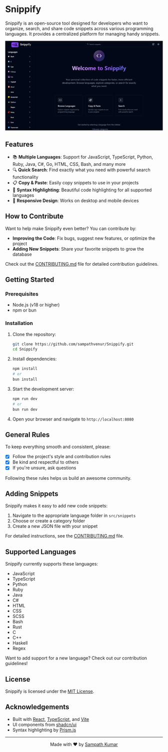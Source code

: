 # Snippify

Snippify is an open-source tool designed for developers who want to organize, search, and share code snippets across various programming languages. It provides a centralized platform for managing handy snippets.

![Website preview](/public/preview.png)

## Features

- 📚 **Multiple Languages**: Support for JavaScript, TypeScript, Python, Ruby, Java, C#, Go, HTML, CSS, Bash, and many more
- 🔍 **Quick Search**: Find exactly what you need with powerful search functionality
- 📋 **Copy & Paste**: Easily copy snippets to use in your projects
- 🌈 **Syntax Highlighting**: Beautiful code highlighting for all supported languages
- 📱 **Responsive Design**: Works on desktop and mobile devices

## How to Contribute

Want to help make Snippify even better? You can contribute by:

- **Improving the Code**: Fix bugs, suggest new features, or optimize the project
- **Adding New Snippets**: Share your favorite snippets to grow the database

Check out the [CONTRIBUTING.md](/CONTRIBUTING.md) file for detailed contribution guidelines.

## Getting Started

### Prerequisites

- Node.js (v18 or higher)
- npm or bun

### Installation

1. Clone the repository:
   ```bash
   git clone https://github.com/sampathvenur/Snippify.git
   cd Snippify
   ```

2. Install dependencies:
   ```bash
   npm install
   # or
   bun install
   ```

3. Start the development server:
   ```bash
   npm run dev
   # or
   bun run dev
   ```

4. Open your browser and navigate to `http://localhost:8080`

## General Rules

To keep everything smooth and consistent, please:

- [x] Follow the project's style and contribution rules  
- [x] Be kind and respectful to others  
- [x] If you're unsure, ask questions  

Following these rules helps us build an awesome community.

## Adding Snippets

Snippify makes it easy to add new code snippets:

1. Navigate to the appropriate language folder in `src/snippets`
2. Choose or create a category folder
3. Create a new JSON file with your snippet

For detailed instructions, see the [CONTRIBUTING.md](/CONTRIBUTING.md) file.

## Supported Languages

Snippify currently supports these languages:

- JavaScript
- TypeScript
- Python
- Ruby
- Java
- C#
- HTML
- CSS
- SCSS
- Bash
- Rust
- C
- C++
- Haskell
- Regex

Want to add support for a new language? Check out our contribution guidelines!

## License

Snippify is licensed under the [MIT License](/LICENSE).

## Acknowledgements

- Built with [React](https://reactjs.org/), [TypeScript](https://www.typescriptlang.org/), and [Vite](https://vitejs.dev/)
- UI components from [shadcn/ui](https://ui.shadcn.com/)
- Syntax highlighting by [Prism.js](https://prismjs.com/)

---

<p align="center">Made with ❤️ by <a href="https://github.com/sampathvenur">Sampath Kumar</a></p>
